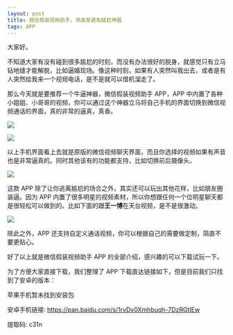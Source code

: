 ```yaml
---
layout: post
title: 微信假装视频助手，简直是避免尴尬神器
tags: APP
---
```


大家好。

不知道大家有没有碰到很多尴尬的时刻，而没有办法很好的脱身，就感觉只有立马钻地缝才能解脱，比如逼婚现场。像这种时刻，如果有人突然叫我出去，或者是有人突然给我来一个视频电话，是不是就可以借机溜走了。

那么今天就是要推荐一个牛逼神器，微信假装视频助手 APP，APP 中内置了各种小姐姐、小哥哥的视频，你可以通过这个神器立马将自己手机的界面切换到微信视频通话的界面，真的非常的逼真，真香。

![](https://7465-test-3c9b5e-books-1301492295.tcb.qcloud.la/images/compress_Screenshot_20210227_230351_com.jshare5.jiazhuangvideo.jpg)



![](https://7465-test-3c9b5e-books-1301492295.tcb.qcloud.la/images/compress_Screenshot_20210227_230401_com.jshare5.jiazhuangvideo.jpg)



以上手机界面看上去就是原版的微信视频聊天界面，而且你选择的视频如果有声音也是非常逼真的。同时其他该有的功能都支持，比如切换前后摄像头。

![](https://7465-test-3c9b5e-books-1301492295.tcb.qcloud.la/images/compress_Screenshot_20210227_230406_com.jshare5.jiazhuangvideo.jpg)



这款 APP 除了让你逃离尴尬的场合之外，其实还可以玩出其他花样，比如朋友圈装逼。因为 APP 内置了很多明星的视频素材，所以你想跟任何一个位明星聊天都是很轻松可以做到的。比如下面的跟**王一博**在天台视频，是不是很激动。

![](https://7465-test-3c9b5e-books-1301492295.tcb.qcloud.la/images/compress_Screenshot_20210227_231559_com.jshare5.jiazhuangvideo.jpg)



除此之外，APP 还支持自定义通话视频，你可以根据自己的需要做定制，简直不要更贴心。

好了以上就是微信假装视频助手 APP 的全部介绍，感兴趣的可以下载试玩一下。



为了方便大家直接下载，我们整理了 APP 下载直达链接如下，但是目前我们只找到了安卓的版本：

苹果手机暂未找到安装包

安卓手机链接:  https://pan.baidu.com/s/1rvDv0Xmhbuqh-7DzRGtIEw 

提取码: c31n 